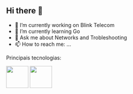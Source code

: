 ## Hi there 👋

- 🔭 I’m currently working on Blink Telecom
- 🌱 I’m currently learning Go
- 💬 Ask me about Networks and Trobleshooting
- 📫 How to reach me: ...

Principais tecnologias: 
<div>
  <img src="https://cdn.jsdelivr.net/gh/devicons/devicon@latest/icons/grafana/grafana-original.svg" width="60"/>
  <img src="https://cdn.jsdelivr.net/gh/devicons/devicon@latest/icons/javascript/javascript-original.svg" width="60"/>      
</div>
